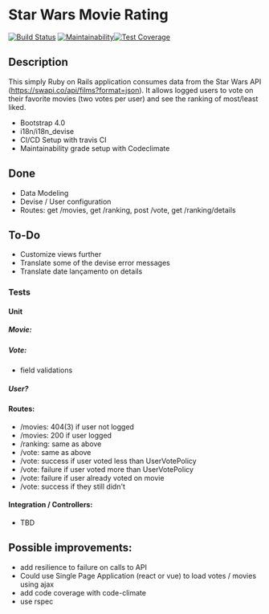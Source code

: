 # Star Wars Movie Rating

[![Build Status](https://travis-ci.org/cesartalves/star-wars-imdb.svg?branch=master)](https://travis-ci.org/cesartalves/star-wars-imdb) [![Maintainability](https://api.codeclimate.com/v1/badges/969571e33b4e32f76f2b/maintainability)](https://codeclimate.com/github/cesartalves/star-wars-imdb/maintainability)[![Test Coverage](https://api.codeclimate.com/v1/badges/969571e33b4e32f76f2b/test_coverage)](https://codeclimate.com/github/cesartalves/star-wars-imdb/test_coverage)

## Description

This simply Ruby on Rails application consumes data from the Star Wars API (https://swapi.co/api/films?format=json).
It allows logged users to vote on their favorite movies (two votes per user) and see the ranking of most/least liked.

-   Bootstrap 4.0
-   i18n/i18n_devise
-   CI/CD Setup with travis CI
-   Maintainability grade setup with Codeclimate


## Done

- Data Modeling
- Devise / User configuration
- Routes: get /movies, get /ranking, post /vote, get /ranking/details

## To-Do

- Customize views further
- Translate some of the devise error messages 
- Translate date lançamento on details

### Tests

#### Unit

##### Movie:
    
##### Vote:
- field validations

##### User?

#### Routes:
- /movies: 404(3) if user not logged
- /movies: 200 if user logged
- /ranking: same as above
- /vote: same as above
- /vote: success if user voted less than UserVotePolicy
- /vote: failure if user voted more than UserVotePolicy
- /vote: failure if user already voted on movie
- /vote: success if they still didn't

#### Integration / Controllers:

- TBD

## Possible improvements:

- add resilience to failure on calls to API
- Could use Single Page Application (react or vue) to load votes / movies using ajax
- add code coverage with code-climate
- use rspec


